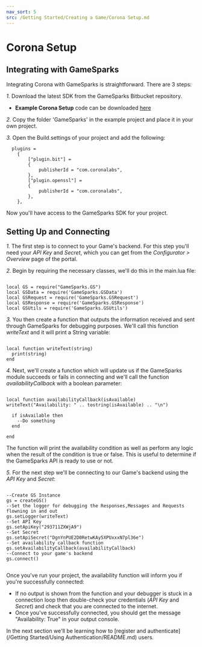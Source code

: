 ```yaml
---
nav_sort: 5
src: /Getting Started/Creating a Game/Corona Setup.md
---
```

# Corona Setup

## Integrating with GameSparks

Integrating Corona with GameSparks is straightforward. There are 3 steps:

*1.* Download the latest SDK from the GameSparks Bitbucket repository.

* **Example Corona Setup** code can be downloaded [here](http://repo.gamesparks.net/docs/tutorial-assets/XYZXYZ)

*2.* Copy the folder 'GameSparks' in the example project and place it in your own project.

*3.* Open the Build.settings of your project and add the following:

```
  plugins =
    {
        ["plugin.bit"] =
        {
            publisherId = "com.coronalabs",
        },
        ["plugin.openssl"] =
        {
            publisherId = "com.coronalabs",
        },
    },

```

Now you'll have access to the GameSparks SDK for your project.

## Setting Up and Connecting

*1.* The first step is to connect to your Game's backend. For this step you'll need your *API Key* and *Secret*, which you can get from the *Configurator > Overview* page of the portal.

*2.* Begin by requiring the necessary classes, we'll do this in the main.lua file:

```

local GS = require("GameSparks.GS")
local GSData = require('GameSparks.GSData')
local GSRequest = require('GameSparks.GSRequest')
local GSResponse = require('GameSparks.GSResponse')
local GSUtils = require('GameSparks.GSUtils')

```

*3.* You then create a function that outputs the information received and sent through GameSparks for debugging purposes. We'll call this function *writeText* and it will print a String variable:

```

local function writeText(string)
  print(string)
end

```

*4.* Next, we'll create a function which will update us if the GameSparks module succeeds or fails in connecting and we'll call the function *availabilityCallback* with a boolean parameter:

```

local function availabilityCallback(isAvailable)
writeText("Availability: " .. tostring(isAvailable) .. "\n")

  if isAvailable then
    --Do something
  end

end

```

The function will print the availability condition as well as perform any logic when the result of the condition is true or false. This is useful to determine if the GameSparks API is ready to use or not.

*5.* For the next step we'll be connecting to our Game's backend using the *API Key* and *Secret*:

```

--Create GS Instance
gs = createGS()
--Set the logger for debugging the Responses,Messages and Requests flowning in and out
gs.setLogger(writeText)
--Set API Key
gs.setApiKey("293711ZXWjA9")
--Set Secret
gs.setApiSecret("DgnYnPUE2D0RetwKAy5XPUxxxN7pl36e")
--Set availability callback function
gs.setAvailabilityCallback(availabilityCallback)
--Connect to your game's backend
gs.connect()


```

 Once you've run your project, the availability function will inform you if you're successfully connected:
 * If no output is shown from the function and your debugger is stuck in a connection loop then double-check your credentials (*API Key* and *Secret*) and check that you are connected to the internet.
 * Once you've successfully connected, you should get the message "Availability: True" in your output console.

In the next section we'll be learning how to [register and authenticate](/Getting Started/Using Authentication/README.md) users.
